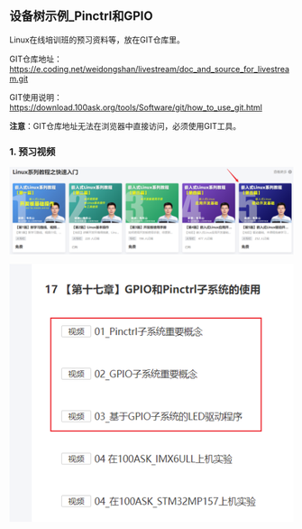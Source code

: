 ## 设备树示例_Pinctrl和GPIO

Linux在线培训班的预习资料等，放在GIT仓库里。

GIT仓库地址：https://e.coding.net/weidongshan/livestream/doc_and_source_for_livestream.git

GIT使用说明：https://download.100ask.org/tools/Software/git/how_to_use_git.html

**注意**：GIT仓库地址无法在浏览器中直接访问，必须使用GIT工具。



### 1. 预习视频



![image-20211119234511274](pic/07_device_tree/01_driver_video.png)

![image-20211127100342554](pic/07_device_tree/03_pinctrl_gpio.png)


